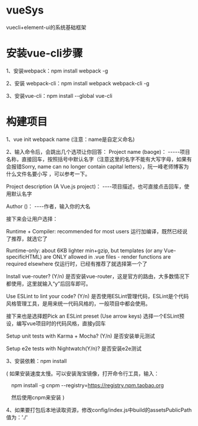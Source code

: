 ﻿# vueSys
vuecli+element-ui的系统基础框架

# 安装vue-cli步骤
1、安装webpack：npm install webpack -g

2、安装 webpack-cli：npm install webpack webpack-cli -g

3、安装vue-cli：npm install --global vue-cli

# 构建项目
1、vue init webpack name  (注意：name是自定义命名)

2、输入命令后，会跳出几个选项让你回答：
Project name (baoge)： -----项目名称，直接回车，按照括号中默认名字（注意这里的名字不能有大写字母，如果有会报错Sorry, name can no longer contain capital letters），阮一峰老师博客为什么文件名要小写 ，可以参考一下。

Project description (A Vue.js project)： ----项目描述，也可直接点击回车，使用默认名字

Author ()： ----作者，输入你的大名

接下来会让用户选择：

Runtime + Compiler: recommended for most users 运行加编译，既然已经说了推荐，就选它了

Runtime-only: about 6KB lighter min+gzip, but templates (or any Vue-specificHTML) are ONLY allowed in .vue files - render functions are required elsewhere 仅运行时，已经有推荐了就选择第一个了

Install vue-router? (Y/n) 是否安装vue-router，这是官方的路由，大多数情况下都使用，这里就输入“y”后回车即可。

Use ESLint to lint your code? (Y/n) 是否使用ESLint管理代码，ESLint是个代码风格管理工具，是用来统一代码风格的，一般项目中都会使用。

接下来也是选择题Pick an ESLint preset (Use arrow keys) 选择一个ESLint预设，编写vue项目时的代码风格，直接y回车

Setup unit tests with Karma + Mocha? (Y/n) 是否安装单元测试

Setup e2e tests with Nightwatch(Y/n)? 是否安装e2e测试

3、安装依赖：npm install

( 如果安装速度太慢。可以安装淘宝镜像，打开命令行工具，输入：

 npm install -g cnpm --registry=https://registry.npm.taobao.org

 然后使用cnpm来安装 )

4、如果要打包后本地读取资源，修改config/index.js中build的assetsPublicPath值为：'./'



